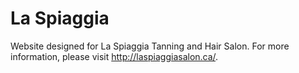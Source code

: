 # La Spiaggia
Website designed for La Spiaggia Tanning and Hair Salon.  For more information, please visit http://laspiaggiasalon.ca/.
